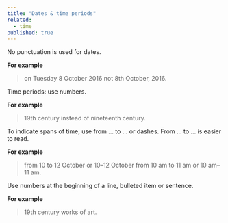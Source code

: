 ```yaml
---
title: "Dates & time periods"
related: 
  - time
published: true
---
```


No punctuation is used for dates.

**For example**

> on Tuesday 8 October 2016 not 8th October, 2016.

Time periods: use numbers. 

**For example**

> 19th century instead of nineteenth century.

To indicate spans of time, use from ... to ... or dashes. From ... to ... is easier to read.

**For example**

> from 10 to 12 October or 10–12 October
> from 10 am to 11 am or 10 am–11 am.

Use numbers at the beginning of a line, bulleted item or sentence.

**For example**

> 19th century works of art.
